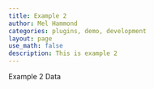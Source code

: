 ```yaml
---
title: Example 2
author: Mel Hammond
categories: plugins, demo, development
layout: page
use_math: false
description: This is example 2
---
```


Example 2
Data
